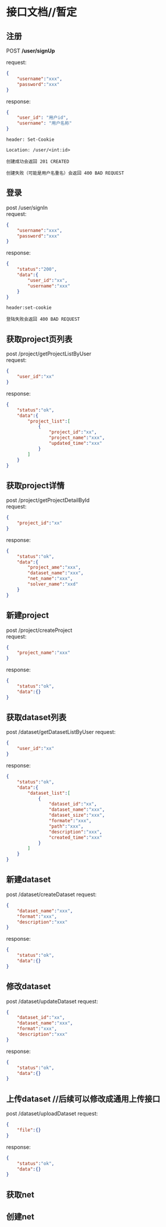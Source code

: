 # 接口文档//暂定
## 注册
POST **/user/signUp**

request:
```json
{
    "username":"xxx",
    "password":"xxx"
}
```
response:
```json
{
    "user_id": "用户id",
    "username": "用户名称"
}
```
```
header: Set-Cookie

Location: /user/<int:id>

创建成功会返回 201 CREATED

创建失败（可能是用户名重名）会返回 400 BAD REQUEST
```
## 登录
post /user/signIn  
request:
```json
{
    "username":"xxx",
    "password":"xxx"
}
```
response:
```json
{
    "status":"200",
    "data":{
        "user_id":"xx",
        "username":"xxx"
    }
}
```
```
header:set-cookie

登陆失败会返回 400 BAD REQUEST
```
## 获取project页列表
post /project/getProjectListByUser  
request:
```json
{
    "user_id":"xx"
}
```
response:
```json
{
    "status":"ok",
    "data":{
        "project_list":[
            {
                "project_id":"xx",
                "project_name":"xxx",
                "updated_time":"xxx"
            }
        ]
    }
}
```
## 获取project详情
post /project/getProjectDetailById  
request:
```json
{
    "project_id":"xx"
}
```
response:
```json
{
    "status":"ok",
    "data":{
        "project_ame":"xxx",
        "dataset_name":"xxx",
        "net_name":"xxx",
        "solver_name":"xxd"
    }
}
```
## 新建project
post /project/createProject  
request:
```json
{
    "project_name":"xxx"
}
```
response:
```json
{
    "status":"ok",
    "data":{}
}
```
## 获取dataset列表
post /dataset/getDatasetListByUser
request:
```json
{
    "user_id":"xx"
}
```
response:
```json
{
    "status":"ok",
    "data":{
        "dataset_list":[
            {
                "dataset_id":"xx",
                "dataset_name":"xxx",
                "dataset_size":"xxx",
                "formate":"xxx",
                "path":"xxx",
                "description":"xxx",
                "created_time":"xxx"
            }
        ]
    }
}
```
## 新建dataset
post /dataset/createDataset
request:
```json
{
    "dataset_name":"xxx",
    "format":"xxx",
    "description":"xxx"
}
```
response:
```json
{
    "status":"ok",
    "data":{}
}
```
## 修改dataset
post /dataset/updateDataset
request:
```json
{
    "dataset_id":"xx",
    "dataset_name":"xxx",
    "format":"xxx",
    "description":"xxx"
}
```
response:
```json
{
    "status":"ok",
    "data":{}
}
```
## 上传dataset //后续可以修改成通用上传接口
post /dataset/uploadDataset
request:
```json
{
    "file":{}
}
```
response:
```json
{
    "status":"ok",
    "data":{}
}
```
## 获取net
## 创建net